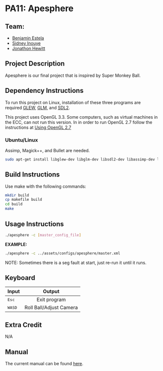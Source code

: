 # PA11: Apesphere

## Team:
- [Benjamin Estela](https://github.com/nebunr)
- [Sidney Inouye](https://github.com/sinouye)
- [Jonathon Hewitt](https://github.com/zotlann)

## Project Description
Apesphere is our final project that is inspired by Super Monkey Ball.

## Dependency Instructions
To run this project on Linux, installation of these three programs are required [GLEW](http://glew.sourceforge.net/), [GLM](http://glm.g-truc.net/0.9.7/index.html), and [SDL2](https://wiki.libsdl.org/Tutorials).

This project uses OpenGL 3.3. Some computers, such as virtual machines in the ECC, can not run this version. In in order to run OpenGL 2.7 follow the instructions at [Using OpenGL 2.7](https://github.com/HPC-Vis/computer-graphics/wiki/Using-OpenGL-2.7)

### Ubuntu/Linux
Assimp, Magick++, and Bullet are needed.
```bash
sudo apt-get install libglew-dev libglm-dev libsdl2-dev libassimp-dev libbullet-dev
```

## Build Instructions
Use make with the following commands:
```bash
mkdir build
cp makefile build
cd build
make
```

## Usage Instructions
```bash
./apesphere -c [master_config_file]
```
**EXAMPLE:**
```bash
./apesphere -c ../assets/configs/apesphere/master.xml
```
NOTE: Sometimes there is a seg fault at start, just re-run it until it runs.

## Keyboard
| Input | Output |
| - | :-: |
| <kbd>Esc</kbd> | Exit program |
| <kbd>W</kbd><kbd>A</kbd><kbd>S</kbd><kbd>D</kbd> | Roll Ball/Adjust Camera |

## Extra Credit
N/A

## Manual
The current manual can be found [here](https://docs.google.com/document/d/1aIcbmTQSdgDmyJRhLJwzB5e0xmMzvdijlrm1QTCOtoU/edit?usp=sharing).